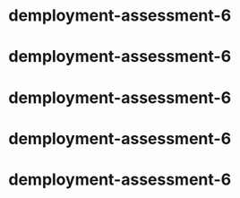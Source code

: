 # demployment-assessment-6
# demployment-assessment-6
# demployment-assessment-6
# demployment-assessment-6
# demployment-assessment-6
